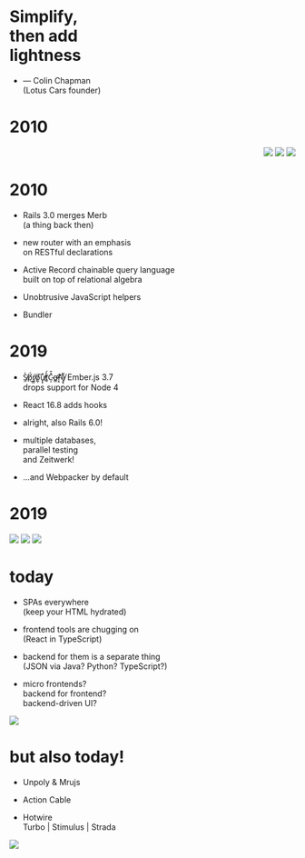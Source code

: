 # Simplify,<br />then add<br />lightness

* <span class="fragment">— Colin Chapman</span><br /><span class="fragment">(Lotus Cars founder)</span>


# 2010

<div style="direction: rtl">

  ![](img/euruko_2010.jpg)   <!-- .element class="fragment" style="padding: 2%; width: 29%" -->
  ![](img/chastell_2010.png) <!-- .element class="fragment" style="padding: 2%; width: 29%" -->
  ![](img/tomash_2010.jpg)   <!-- .element class="fragment" style="padding: 2%; width: 29%" -->

</div>


# 2010

* Rails 3.0 merges Merb<br />(a thing back then)
<!-- .element class="fragment" -->
* new router with an emphasis<br />on RESTful declarations
<!-- .element class="fragment" -->
* Active Record chainable query language<br />built on top of relational algebra
<!-- .element class="fragment" -->
* Unobtrusive JavaScript helpers
<!-- .element class="fragment" -->
* Bundler
<!-- .element class="fragment" -->


# 2019

* S̸̯̀p̸̈́͜ŕ̸̼̳o̸̼̹͠u̸̢̙͒̕t̸̥͐́C̴͕̽̄ơ̶̳ȓ̸͓͝ȩ̸̢͌ Ember.js 3.7<br />drops support for Node 4
<!-- .element class="fragment" -->
* React 16.8 adds hooks
<!-- .element class="fragment" -->
* alright, also Rails 6.0!
<!-- .element class="fragment" -->
* multiple databases,<br />parallel testing<br />and Zeitwerk!
<!-- .element class="fragment" -->
* …and Webpacker by default
<!-- .element class="fragment" -->


# 2019

![](img/euruko_2019.png) <!-- .element class="fragment" style="padding: 2%; width: 29%" -->
![](img/chastell.jpg)    <!-- .element class="fragment" style="padding: 2%; width: 29%" -->
![](img/tomash_2019.jpg) <!-- .element class="fragment" style="padding: 2%; width: 29%" -->


# today

* SPAs everywhere<br />(keep your HTML hydrated)
<!-- .element class="fragment" -->
* frontend tools are chugging on<br />(React in TypeScript)
<!-- .element class="fragment" -->
* backend for them is a separate thing<br />(JSON via Java? Python? TypeScript?)
<!-- .element class="fragment" -->
* micro frontends?<br />backend for frontend?<br />backend-driven UI?
<!-- .element class="fragment" -->


![](img/wtf.gif) <!-- .element style="width: 80%" -->


# but also today!

* Unpoly & Mrujs
<!-- .element class="fragment" -->
* Action Cable
<!-- .element class="fragment" -->
* Hotwire<br />Turbo | Stimulus | Strada
<!-- .element class="fragment" -->


![](img/rgw_2018.jpg)
